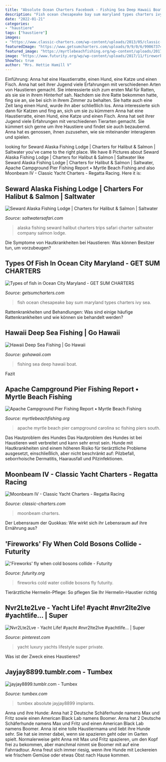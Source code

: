 ```yaml
---
title: "Absolute Ocean Charters Facebook - Fishing Sea Deep Hawaii Boat"
description: "Fish ocean chesapeake bay sum maryland types charters ivy sea"
date: "2022-01-21"
categories:
- "haustiere"
tags: ["haustiere"]
images:
- "https://www.classic-charters.com/wp-content/uploads/2013/05/classic-sailing-yacht-moonbeam-iv-main.jpg"
featuredImage: "https://www.getsumcharters.com/uploads/9/9/0/6/99067374/13880183-1111324598948565-3965181762257612741-n_orig.jpg"
featured_image: "https://myrtlebeachfishing.org/wp-content/uploads/2017/10/Apache-Campground-Pier.png"
image: "https://www.futurity.org/wp/wp-content/uploads/2017/11/fireworks-over-water_1600.jpg"
ShowToc: true
author: "Mrs. Hettie Hamill V"
---
```



Einführung: Anna hat eine Haustierratte, einen Hund, eine Katze und einen Fisch. Anna hat seit ihrer Jugend viele Erfahrungen mit verschiedenen Arten von Haustieren gemacht. Sie interessierte sich zum ersten Mal für Ratten, als sie sie in ihrem Hinterhof sah. Nachdem sie ihre Ratte bekommen hatte, fing sie an, sie bei sich in ihrem Zimmer zu behalten. Sie hatte auch eine Zeit lang einen Hund, wurde ihn aber schließlich los. Anna interessierte sich dann für Katzen und fing an, sich um sie zu kümmern
Anna hat eine Haustierratte, einen Hund, eine Katze und einen Fisch. Anna hat seit ihrer Jugend viele Erfahrungen mit verschiedenen Tierarten gemacht. Sie kümmert sich gerne um ihre Haustiere und findet sie auch bezaubernd. Anna hat es genossen, ihnen zuzusehen, wie sie miteinander interagieren und spielen.

	

		
looking for Seward Alaska Fishing Lodge | Charters for Halibut &amp; Salmon | Saltwater you've came to the right place. We have 8 Pictures about Seward Alaska Fishing Lodge | Charters for Halibut &amp; Salmon | Saltwater like Seward Alaska Fishing Lodge | Charters for Halibut &amp; Salmon | Saltwater, Apache Campground Pier Fishing Report • Myrtle Beach Fishing and also Moonbeam IV - Classic Yacht Charters - Regatta Racing. Here it is:
		
    
## Seward Alaska Fishing Lodge | Charters For Halibut &amp; Salmon | Saltwater

<img loading=lazy src="https://saltwatersafari.com/images/slide10.jpg" onerror="this.onerror=null;this.src='https://tse4.mm.bing.net/th?id=OIP.2ar3TkHTixbf7AtPkkAZZAHaED&amp;pid=15.1';" alt="Seward Alaska Fishing Lodge | Charters for Halibut &amp; Salmon | Saltwater">

_Source: saltwatersafari.com_

>alaska fishing seward halibut charters trips safari charter saltwater company salmon lodge. 

	

Die Symptome von Hautkrankheiten bei Haustieren: Was können Besitzer tun, um vorzubeugen?

    
## Types Of Fish In Ocean City Maryland - GET SUM CHARTERS

<img loading=lazy src="https://www.getsumcharters.com/uploads/9/9/0/6/99067374/13880183-1111324598948565-3965181762257612741-n_orig.jpg" onerror="this.onerror=null;this.src='https://tse2.mm.bing.net/th?id=OIP.x2EFHl7sipT6RP8_OeIICwHaJ4&amp;pid=15.1';" alt="Types of fish in Ocean City Maryland - GET SUM CHARTERS">

_Source: getsumcharters.com_

>fish ocean chesapeake bay sum maryland types charters ivy sea. 

	

Rattenkrankheiten und Behandlungen: Was sind einige häufige Rattenkrankheiten und wie können sie behandelt werden?

    
## Hawaii Deep Sea Fishing | Go Hawaii

<img loading=lazy src="https://www.gohawaii.com/sites/default/files/styles/image_gallery_bg_xl/public/hero-unit-images/fishing-boat-in-hawaii.jpg?itok=KXe_Keaa" onerror="this.onerror=null;this.src='https://tse3.mm.bing.net/th?id=OIP.fpuMh7E3KaFVEUMDJOp8QAHaE7&amp;pid=15.1';" alt="Hawaii Deep Sea Fishing | Go Hawaii">

_Source: gohawaii.com_

>fishing sea deep hawaii boat. 

	

Fazit

    
## Apache Campground Pier Fishing Report • Myrtle Beach Fishing

<img loading=lazy src="https://myrtlebeachfishing.org/wp-content/uploads/2017/10/Apache-Campground-Pier.png" onerror="this.onerror=null;this.src='https://tse3.mm.bing.net/th?id=OIP.mBYpzDNOvi9HaC7RaASCwQHaF0&amp;pid=15.1';" alt="Apache Campground Pier Fishing Report • Myrtle Beach Fishing">

_Source: myrtlebeachfishing.org_

>apache myrtle beach pier campground carolina sc fishing piers south. 

	

Das Hautproblem des Hundes
Das Hautproblem des Hundes ist bei Haustieren weit verbreitet und kann sehr ernst sein. Hunde mit Hautkrankheiten sind einem höheren Risiko für tierärztliche Probleme ausgesetzt, einschließlich, aber nicht beschränkt auf: Pilzbefall, seborrhoische Dermatitis, Haarausfall und Pilzinfektionen.

    
## Moonbeam IV - Classic Yacht Charters - Regatta Racing

<img loading=lazy src="https://www.classic-charters.com/wp-content/uploads/2013/05/classic-sailing-yacht-moonbeam-iv-main.jpg" onerror="this.onerror=null;this.src='https://tse1.mm.bing.net/th?id=OIP.4Dq15Uyyq5VWSqlZM0TslgHaDt&amp;pid=15.1';" alt="Moonbeam IV - Classic Yacht Charters - Regatta Racing">

_Source: classic-charters.com_

>moonbeam charters. 

	

Der Lebensraum der Quokkas: Wie wirkt sich ihr Lebensraum auf ihre Ernährung aus?

    
## &#039;Fireworks&#039; Fly When Cold Bosons Collide - Futurity

<img loading=lazy src="https://www.futurity.org/wp/wp-content/uploads/2017/11/fireworks-over-water_1600.jpg" onerror="this.onerror=null;this.src='https://tse3.mm.bing.net/th?id=OIP.Q_mdJvGunAnsqXvC2pSVAwHaEP&amp;pid=15.1';" alt="&#039;Fireworks&#039; fly when cold bosons collide - Futurity">

_Source: futurity.org_

>fireworks cold water collide bosons fly futurity. 

	

Tierärztliche Hermelin-Pflege: So pflegen Sie Ihr Hermelin-Haustier richtig

    
## Nvr2Lte2Lve - Yacht Life! #yacht #nvr2lte2lve #yachtlife... | Super

<img loading=lazy src="https://i.pinimg.com/736x/71/a9/45/71a945e81135bfa595d434adfff6613a--luxury-lifestyle-ocean.jpg" onerror="this.onerror=null;this.src='https://tse3.mm.bing.net/th?id=OIP.ZB0la2g6Ul_iJV935jCDhQHaHa&amp;pid=15.1';" alt="Nvr2Lte2Lve - Yacht Life! #yacht #nvr2lte2lve #yachtlife... | Super">

_Source: pinterest.com_

>yacht luxury yachts lifestyle super private. 

	

Was ist der Zweck eines Haustieres?

    
## Jayjay8899.tumblr.com - Tumbex

<img loading=lazy src="https://64.media.tumblr.com/f2d9876f767cafe71f3e8e7ee8f8e28b/tumblr_o4pqofInYE1uptdleo1_400.jpg" onerror="this.onerror=null;this.src='https://tse1.mm.bing.net/th?id=OIP.Wsnsno-sjWXI8FurynfG6QAAAA&amp;pid=15.1';" alt="jayjay8899.tumblr.com - Tumbex">

_Source: tumbex.com_

>tumbex absolute jayjay8899 implants. 

	

Anna und ihre Hunde: Anna hat 2 Deutsche Schäferhunde namens Max und Fritz sowie einen American Black Lab namens Boomer.
Anna hat 2 Deutsche Schäferhunde namens Max und Fritz und einen American Black Lab namens Boomer. Anna ist eine tolle Haustiermama und liebt ihre Hunde sehr. Sie hat sie immer dabei, wenn sie spazieren geht oder im Garten spielt. Normalerweise geht Anna mit Max und Fritz spazieren, um den Kopf frei zu bekommen, aber manchmal nimmt sie Boomer mit auf eine Fahrradtour. Anna freut sich immer riesig, wenn ihre Hunde mit Leckereien wie frischem Gemüse oder etwas Obst nach Hause kommen.

